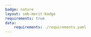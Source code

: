 ```yaml
---
badge: nature
layout: smb-merit-badge
requirements: true
data:
    requirements: ./requirements.yaml
---
```

